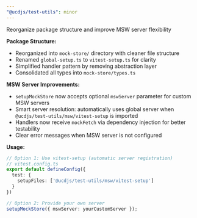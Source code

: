 ```yaml
---
"@ucdjs/test-utils": minor
---
```


Reorganize package structure and improve MSW server flexibility

**Package Structure:**
- Reorganized into `mock-store/` directory with cleaner file structure
- Renamed `global-setup.ts` to `vitest-setup.ts` for clarity
- Simplified handler pattern by removing abstraction layer
- Consolidated all types into `mock-store/types.ts`

**MSW Server Improvements:**
- `setupMockStore` now accepts optional `mswServer` parameter for custom MSW servers
- Smart server resolution: automatically uses global server when `@ucdjs/test-utils/msw/vitest-setup` is imported
- Handlers now receive `mockFetch` via dependency injection for better testability
- Clear error messages when MSW server is not configured

**Usage:**
```typescript
// Option 1: Use vitest-setup (automatic server registration)
// vitest.config.ts
export default defineConfig({
  test: {
    setupFiles: ['@ucdjs/test-utils/msw/vitest-setup']
  }
})

// Option 2: Provide your own server
setupMockStore({ mswServer: yourCustomServer });
```
